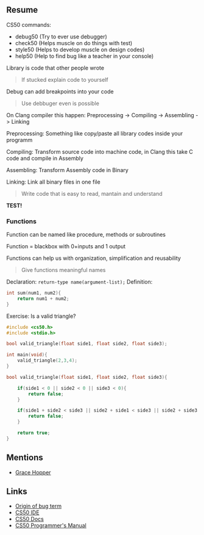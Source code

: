 ## Resume

CS50 commands:

- debug50 (Try to ever use debugger)
- check50 (Helps muscle on do things with test)
- style50 (Helps to develop muscle on design codes)
- help50 (Help to find bug like a teacher in your console)

Library is code that other people wrote

> If stucked explain code to yourself

Debug can add breakpoints into your code

> Use debbuger even is possible

On Clang compiler this happen:
Preprocessing -> Compiling -> Assembling -> Linking

Preprocessing: Something like copy/paste all library codes inside your programm

Compiling: Transform source code into machine code, in Clang this take C code and compile in Assembly

Assembling: Transform Assembly code in Binary

Linking: Link all binary files in one file

> Write code that is easy to read, mantain and understand

**TEST!**

### Functions

Function can be named like procedure, methods or subroutines

Function = blackbox with 0+inputs and 1 output

Functions can help us with organization, simplification and reusability

> Give functions meaningful names

Declaration: `return-type name(argument-list);`
Definition:

```c
int sum(num1, num2){
    return num1 + num2;
}
```

Exercise:
Is a valid triangle?

```c
#include <cs50.h>
#include <stdio.h>

bool valid_triangle(float side1, float side2, float side3);

int main(void){
    valid_triangle(2,3,4);
}

bool valid_triangle(float side1, float side2, float side3){

    if(side1 < 0 || side2 < 0 || side3 < 0){
        return false;
    }

    if(side1 + side2 < side3 || side2 + side1 < side3 || side2 + side3 < side1){
        return false;
    }

    return true;
}
```

## Mentions

- [Grace Hopper](https://en.wikipedia.org/wiki/Grace_Hopper)

## Links

- [Origin of bug term](https://en.wikipedia.org/wiki/Software_bug)
- [CS50 IDE](https://ide.cs50.io/)
- [CS50 Docs](https://cs50.readthedocs.io/)
- [CS50 Programmer's Manual](https://man.cs50.io/)
